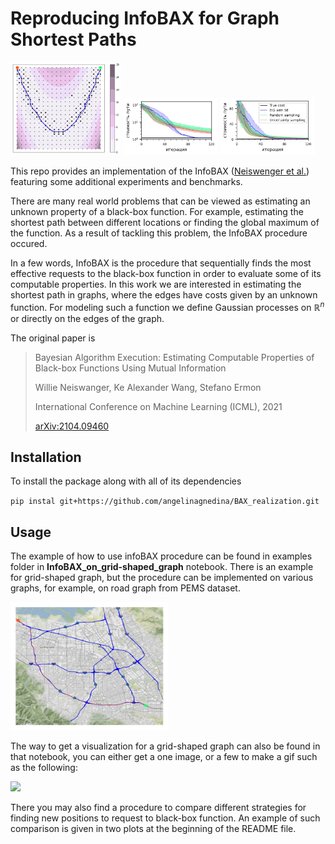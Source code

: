 # Reproducing InfoBAX for Graph Shortest Paths
<p float="left">
    <img src="images/image_Bax_120.png" width="35%"/>
    <img src="images/comparison_with_other_strategies_log_scale.jpg" width="30%" />
    <img src="images/comparison_with_other_strategies.jpg" width="30%" />     
</p>

This repo provides an implementation of the InfoBAX ([Neiswenger et al.](https://arxiv.org/abs/2104.09460)) featuring some additional experiments and benchmarks.

There are many real world problems that can be viewed as estimating an unknown property of a black-box function. For example, estimating the shortest path between different locations or finding the global maximum of the function. As a result of tackling this problem, the InfoBAX procedure occured.

In a few words, InfoBAX is the procedure that sequentially finds the most effective requests to the black-box function in order to evaluate some of its computable properties. In this work we are interested in estimating the shortest path in graphs, where the edges have costs given by an unknown function. For modeling such a function we define Gaussian processes on $\mathbb{R}^n$ or directly on the edges of the graph.

The original paper is

>Bayesian Algorithm Execution: Estimating Computable Properties of Black-box Functions Using Mutual Information
>
>Willie Neiswanger, Ke Alexander Wang, Stefano Ermon
>
>International Conference on Machine Learning (ICML), 2021
>
>[arXiv:2104.09460](https://arxiv.org/abs/2104.09460)

## Installation
To install the package along with all of its dependencies

`pip instal git+https://github.com/angelinagnedina/BAX_realization.git`

## Usage
The example of how to use infoBAX procedure can be found in examples folder in **InfoBAX_on_grid-shaped_graph** notebook. There is an example for grid-shaped graph, but the procedure can be implemented on various graphs, for example, on road graph from PEMS dataset. 

<img src="images/Estimated_shortest_path.jpg" width ="50%">

The way to get a visualization for a grid-shaped graph can also be found in that notebook, you can either get a one image, or a few to make a gif such as the following:

<img src="images/visualization_of_infoBAX.gif"/>

There you may also find a procedure to compare different strategies for finding new positions to request to black-box function. An example of such comparison is given in two plots at the beginning of the README file.
